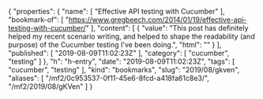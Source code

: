 {
  "properties": {
    "name": [
      "Effective API testing with Cucumber"
    ],
    "bookmark-of": [
      "https://www.gregbeech.com/2014/01/19/effective-api-testing-with-cucumber/"
    ],
    "content": [
      {
        "value": "This post has definitely helped my recent scenario writing, and helped to shape the readability (and purpose) of the Cucumber testing I've been doing.",
        "html": ""
      }
    ],
    "published": [
      "2019-08-09T11:02:23Z"
    ],
    "category": [
      "cucumber",
      "testing"
    ]
  },
  "h": "h-entry",
  "date": "2019-08-09T11:02:23Z",
  "tags": [
    "cucumber",
    "testing"
  ],
  "kind": "bookmarks",
  "slug": "2019/08/gkven",
  "aliases": [
    "/mf2/0c953537-0f11-45e6-8fcd-a418fa61c8e3/",
    "/mf2/2019/08/gKVen"
  ]
}
